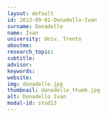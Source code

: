 ```yaml
---
layout: default 
id: 2013-09-01-Donadello-Ivan
surname: Donadello
name: Ivan
university: Univ. Trento
aboutme: 
research_topic: 
subtitle: 
advisor: 
keywords: 
website: 
img: donadello.jpg
thumbnail: donadello_thumb.jpg
alt: Donadello Ivan
modal-id: stud13
---
```


